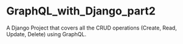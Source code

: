# GraphQL_with_Django_part2
A Django Project that covers all the CRUD operations (Create, Read, Update, Delete) using GraphQL.
